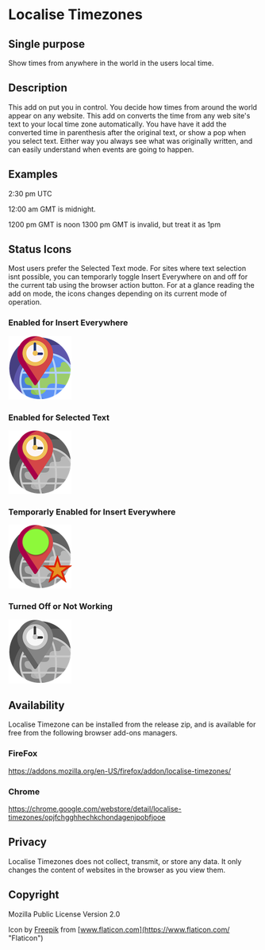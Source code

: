 # Localise Timezones

## Single purpose

Show times from anywhere in the world in the users local time.

## Description

This add on put you in control. You decide how times from around the world appear on any website. This add on converts the time from any web site's text to your local time zone automatically. You have have it add the converted time in parenthesis after the original text, or show a pop when you select text. Either way you always see what was originally written, and can easily understand when events are going to happen.

## Examples

2:30 pm UTC

12:00 am GMT is midnight.

1200 pm GMT is noon
1300 pm GMT is invalid, but treat it as 1pm

## Status Icons
Most users prefer the Selected Text mode. For sites where text selection isnt possible, you can temporarly toggle Insert Everywhere on and off for the current tab using the browser action button. For at a glance reading the add on mode, the icons changes depending on its current mode of operation.

### Enabled for Insert Everywhere
![button.png](button.png)
### Enabled for Selected Text
![button-partial.png](button-partial.png)
### Temporarly Enabled for Insert Everywhere
![button-temp.png](button-temp.png)
### Turned Off or Not Working
![button-grey.png](button-grey.png)

## Availability 

Localise Timezone can be installed from the release zip, and is available for free from the following browser add-ons managers.

### FireFox

https://addons.mozilla.org/en-US/firefox/addon/localise-timezones/

### Chrome

https://chrome.google.com/webstore/detail/localise-timezones/opjfchgghhechkchondagenjpobfjooe

##  Privacy

Localise Timezones does not collect, transmit, or store any data. It only changes the content of websites in the browser as you view them.

##  Copyright
Mozilla Public License Version 2.0

Icon by [Freepik](http://www.freepik.com/ "Freepik") from [www.flaticon.com](https://www.flaticon.com/ "Flaticon")
